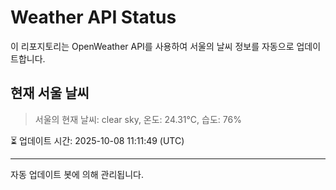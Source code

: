 
# Weather API Status

이 리포지토리는 OpenWeather API를 사용하여 서울의 날씨 정보를 자동으로 업데이트합니다.

## 현재 서울 날씨
> 서울의 현재 날씨: clear sky, 온도: 24.31°C, 습도: 76%

⏳ 업데이트 시간: 2025-10-08 11:11:49 (UTC)

---
자동 업데이트 봇에 의해 관리됩니다.
